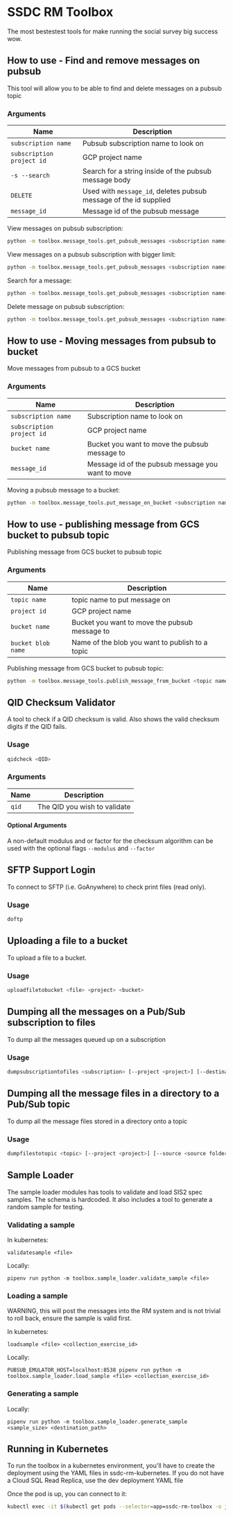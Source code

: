 # SSDC RM Toolbox

The most bestestest tools for make running the social survey big success wow.

## How to use - Find and remove messages on pubsub

This tool will allow you to be able to find and delete messages on a pubsub topic

### Arguments

| Name                      | Description                                                                                                         |                                                                                        
| ---------------------     | ------------------------------------------------------------------------------------------------------------------- |
| `subscription name`       | Pubsub subscription name to look on                                                                                 |
| `subscription project id` | GCP project name                                                                                                    |
| `-s --search`             | Search for a string inside of the pubsub message body                                                               |                                                  
| `DELETE`                  | Used with `message_id`, deletes pubsub message of the id supplied                                                   |
| `message_id`              | Message id of the pubsub message                                                                                    |

View messages on pubsub subscription:

   ```bash
   python -m toolbox.message_tools.get_pubsub_messages <subscription name> <subscription project id>
   ```

View messages on a pubsub subscription with bigger limit:

   ```bash
   python -m toolbox.message_tools.get_pubsub_messages <subscription name> <subscription project id> -l <limit>
   ```

Search for a message:

   ```bash
   python -m toolbox.message_tools.get_pubsub_messages <subscription name> <subscription project id> -s <search term>
   ```

Delete message on pubsub subscription:

   ```bash
   python -m toolbox.message_tools.get_pubsub_messages <subscription name> <subscription project id> <message_id> DELETE
   ```

## How to use - Moving messages from pubsub to bucket

Move messages from pubsub to a GCS bucket

### Arguments

| Name                      | Description                                                                                                         |                                                                                        
| ---------------------     | ------------------------------------------------------------------------------------------------------------------- |
| `subscription name`       | Subscription name to look on                                                                                        |
| `subscription project id` | GCP project name                                                                                                    |
| `bucket name`             | Bucket you want to move the pubsub message to                                                                       |                                                  
| `message_id`              | Message id of the pubsub message you want to move                                                                   |

Moving a pubsub message to a bucket:

```bash
python -m toolbox.message_tools.put_message_on_bucket <subscription name> <subscription project id> <bucket name> <message_id>
```

## How to use - publishing message from GCS bucket to pubsub topic

Publishing message from GCS bucket to pubsub topic

### Arguments

| Name                      | Description                                                                                                         |                                                                                        
| ---------------------     | ------------------------------------------------------------------------------------------------------------------- |
| `topic name`              | topic name to put message on                                                                                               |
| `project id`              | GCP project name                                                                                                    |
| `bucket name`             | Bucket you want to move the pubsub message to                                                                       |                                                  
| `bucket blob name`        | Name of the blob you want to publish to a topic                                                                     |                                                  

Publishing message from GCS bucket to pubsub topic:

```bash
python -m toolbox.message_tools.publish_message_from_bucket <topic name> <project id> <bucket blob name> <bucket name>
```

## QID Checksum Validator

A tool to check if a QID checksum is valid. Also shows the valid checksum digits if the QID fails.

### Usage

```bash
qidcheck <QID>
```

### Arguments

| Name                      | Description                                                                                                         |                                                                                        
| ---------------------     | ------------------------------------------------------------------------------------------------------------------- |
| `qid`                     | The QID you wish to validate                                                                                        |

#### Optional Arguments

A non-default modulus and or factor for the checksum algorithm can be used with the optional flags `--modulus`
and `--factor`

## SFTP Support Login

To connect to SFTP (i.e. GoAnywhere) to check print files (read only).

### Usage

```bash
doftp
```

## Uploading a file to a bucket

To upload a file to a bucket.

### Usage

```bash
uploadfiletobucket <file> <project> <bucket>
```

## Dumping all the messages on a Pub/Sub subscription to files

To dump all the messages queued up on a subscription

### Usage

```bash
dumpsubscriptiontofiles <subscription> [--project <project>] [--destination <destination folder>]
```

## Dumping all the message files in a directory to a Pub/Sub topic

To dump all the message files stored in a directory onto a topic

### Usage

```bash
dumpfilestotopic <topic> [--project <project>] [--source <source folder>]
```

## Sample Loader

The sample loader modules has tools to validate and load SIS2 spec samples. The schema is hardcoded. It also includes a
tool to generate a random sample for testing.

### Validating a sample

In kubernetes:

```shell
validatesample <file>
```

Locally:

```shell
pipenv run python -m toolbox.sample_loader.validate_sample <file>
```

### Loading a sample

WARNING, this will post the messages into the RM system and is not trivial to roll back, ensure the sample is valid
first.

In kubernetes:

```shell
loadsample <file> <collection_exercise_id>
```

Locally:

```shell
PUBSUB_EMULATOR_HOST=localhost:8538 pipenv run python -m toolbox.sample_loader.load_sample <file> <collection_exercise_id>
```

### Generating a sample

Locally:

```shell
pipenv run python -m toolbox.sample_loader.generate_sample <sample_size> <destination_path>
```

## Running in Kubernetes

To run the toolbox in a kubernetes environment, you'll have to create the deployment using the YAML files in
ssdc-rm-kubernetes. If you do not have a Cloud SQL Read Replica, use the dev deployment YAML file

Once the pod is up, you can connect to it:

```bash
kubectl exec -it $(kubectl get pods --selector=app=ssdc-rm-toolbox -o jsonpath='{.items[*].metadata.name}') -- /bin/bash
```

